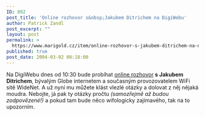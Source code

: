 ```yaml
---
ID: 892
post_title: 'Online rozhovor s&nbsp;Jakubem Ditrichem na DigiWebu'
author: Patrick Zandl
post_excerpt: ""
layout: post
permalink: >
  https://www.marigold.cz/item/online-rozhovor-s-jakubem-ditrichem-na-digiwebu
published: true
post_date: 2004-03-02 08:18:00
---
```

Na DigiWebu dnes od 10:30 bude probíhat <A href="http://www.digiweb.cz/ditrich" target=_blank>online rozhovor</A> <STRONG>s Jakubem Ditrichem</STRONG>, bývalým Globe internetem a současným provozovatelem WiFi sítě WideNet. A už nyní mu můžete klást vlezlé otázky a dolovat z něj nějaká moudra. Nebojte, já pak ty otázky pročtu <EM>(samozřejmě až budou zodpovězené!)</EM> a pokud tam bude něco wifologicky zajímavého, tak na to upozorním.